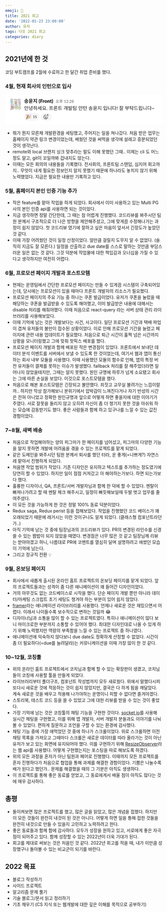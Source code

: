 ```yaml
---
emoji: 🔬
title: 2021 회고
date: '2022-01-23 23:00:00'
author: 유자
tags: 다또 2021 회고
categories: diary
---
```



## 2021년에 한 것
코딩 부트캠프를 2월에 수료하고 한 달간 취업 준비를 했다. 
### 4월, 현재 회사의 인턴으로 입사

![hello everyone](../../assets/01_hello-everyone.png)

- 뭐가 뭔지 모른채 개발환경을 세팅했고, 주어지는 일을 쳐나갔다. 처음 받은 업무는 홈페이지 약관 링크 변경이었는데, 배웠던 것을 써먹을 생각에 설레고 흥분되었던 것이 생각난다. 
- remote와 local 브랜치 싱크 맞추라는 말도 이해 못했던 그때.. 이제는 cli 도 어느정도 알고, git이 꼬일까봐 겁내지도 않는다.
- 이때는 모든 회의의 내용들을 기록했다. 전사회의, 프론트팀 스탠덥, 심지어 회고까지.. 무엇이 내게 필요한 정보인지 알지 못했기 때문에 하나라도 놓치지 않기 위해 노력했었다. 지금은 필요한 내용만 기록하고 있다. 

### 5월, 홈페이지 본인 인증 기능 추가
- 작은 feature를 맡아 작업을 하게 되었다. 회사에서 이미 사용하고 있는 Multi PG사의 본인 인증 api를 사용하면 되는 것이었다. 
- 지금 생각하면 정말 간단한데, 그 때는 참 어렵게 진행했다. 코드리뷰를 봐주시던 팀원 분께서 구조적으로 더 나은 방향을 제안해주셨고, 그에 맞게끔 수정해나가는 과정이 쉽지 않았다. 첫 코드리뷰 였기에 잘하고 싶은 마음이 앞서서 긴장도가 높았던 것 같다. 
- 이때 가장 어려웠던 것이 일정 산정이었다. 얼만큼 걸릴지 도무지 알 수 없었다. (솔직히 지금도 잘 모른다.) 일정을 산출하고 due date를 스스로 말하는 것만큼 부담스러운 일은 없는 것 같다. 그것 덕분에 작업물에 대한 책임감과 오너십을 가질 수 있다고 생각하지만 여전히 어렵다.

### 6월, 프로모션 페이지 개발과 포스트모템
- 현재는 운영팀에서 간단한 프로모션 페이지는 만들 수 있게끔 시스템이 구축되어있는데, 당시에는 프로모션이 있을 때마다 프론트 개발자의 리소스가 필요했다. 
- 프로모션 페이지의 주요 기능 중 하나는 쿠폰 발급이었다. 유저가 쿠폰을 눌렀을 때 해당하는 쿠폰을 발급받을 수 있도록 해야했고, 이미 발급받은 내용에 대해서는 disable 처리를 해줘야했다. 이때 처음으로 react-query 라는 서버 상태 관리 라이브러리를 사용해보았다. 
- 이때 기억에 남는 것은 개발보다는 사건, 사고이다. 일단 프로모션 기간과 택배 파업이 겹쳐 유저들의 불만이 접수된 상황이었다. 이로 인해 프로모션 기간을 늘렸고 페이지에 관련 내용 업데이트가 필요했다. 처음으로 퇴근 시간이 훌쩍 넘은 시간까지 상황을 모니터링했고 그에 맞춰 핫픽스 배포를 했다. 
- 프로모션 페이지 개발과 함께 배포된 작은 변경점이 있었다. 프론트에서 보내던 데이터 분석 이벤트를 서버에서 보낼 수 있도록 한 것이었는데, 여기서 웹과 앱이 통신하는 회사 내부 모듈을 사용했다. 이때 사용했던 모듈의 함수로 인해, 앱의 특정 버전 유저들이 결제를 못하는 이슈가 발생했다. fallback 처리를 잘 해주었더라면 일어나지 않았을테지만, 그때는 알지 못했다. 원인 규명에 하루가 넘게 소요됐고 회사는 그에 따른 손실을 보았다. 이것으로 포스트모템을 했다. 
- 처음으로 해본 포스트모템은 긴장되고 불안했다. 죄짓고 교무실 불려가는 느낌이랄까.. 하지만 막상 참가해보니 분위기에서 압박감이 느껴진다거나 자기 반성의 시간은 전혀 아니었고 정확한 원인규명과 앞으로 어떻게 하면 좋을지에 대한 이야기가 주였다. 서로 잘못을 돌리지 않고 오히려 자신이 좀 더 챙기지 못한 것을 아쉬워 하는 모습에 감동받기도 했다. 좋은 사람들과 함께 하고 있구나를 느낄 수 있는 값진 경험이었다. 


### 7~8월, 새벽 배송
- 처음으로 작업해야하는 양의 피그마가 한 페이지를 넘어섰고, 피그마의 다양한 기능을 알지 못하면 개발에 어려움을 겪을 수 있는 프로젝트를 맡게 되었다. 
- 같은 도메인을 봐주시던 팀원 분께서 퇴사를 했던 터라, 운 좋게(=나쁘게?) 자연스레 맡아서 진행하게 되었다.
- 처음엔 작업 범위가 작았다. 기존 디자인은 유지하고 텍스트를 추가하는 정도였기에 당연히 할 수 있었다. 하지만 일이 점점 커져갔고 아 해야하는가보다. 하면 되는가보다 했다. 
- 훌륭한 디자이너, QA, 프론트/서버 개발자님과 함께 한 덕에 할 수 있었다. 멘탈이 빠져나가려고 할 때 멘탈 체크 해주시고, 일정이 빠듯해보일때 두발 벗고 업무를 줄여주셨다. 
- 이 모든 것을 가능하게 한 것은 정말 100% 동료 덕분이었다. 
- Redux saga, Redux perist 등을 접해보았다. 작업을 진행했던 코드 베이스가 꽤 오래되었기 때문에 레거시는 이런 것이구나도 알게 되었다. (클래스형 컴포넌트라던가..)
- 아직 기억에 남는 것 중에 팀장님과의 코드리뷰가 있다. PR의 변경된 라인수를 신경쓸 수 있는 짬밥이 되지 않았을 때였다. 변경점은 너무 많은 것 같고 팀장님께 리뷰는 받아야겠고 하니, 나름대로 PR에 코멘트를 열심히 달며 설명하려고 애썼던 모습이 기억에 남는다. 
- 그리고 정규직 전환 💡


### 9월, 온보딩 페이지
- 회사에서 새롭게 출시된 온라인 홈트 프로젝트의 온보딩 페이지를 맡게 되었다. 앞의 프로젝트들과는 성격이 좀 다른 애니메이션이 꽤 들어간 디자인이었다.
- 거의 아무것도 없는 코드베이스로 시작을 했다. 단순 페이지 개발 뿐만 아니라 데이터/마케팅 스크립트 초기 세팅도 챙겨야 하는 부분이 있어 쉽지 않았다. 
- [framer](https://www.framer.com/docs/)라는 애니메이션 라이브러리를 사용했다. 언제나 새로운 것은 재밌으면서 어렵다. 이래서 나이들수록 보수적으로 변하는 것일까 😂 
- 디자이너님과 소통을 많이 할 수 있는 프로젝트였다. 특히나 애니메이션이 많다 보니 마이크로한 부분까지 소통할 수 있어야 했다. 최대한 디자인대로 나올 수 있게 하기 위해 노력했지만 역량의 부족함을 느낄 수 있는 프로젝트 중 하나였다. 
- 애니메이션에 익숙하지 않다보니 due date도 정확하게 산정할 수 없었다. 시간이 좀 더 필요하다(=due를 늘려달라)는 커뮤니케이션을 이때 가장 많이 한 것 같다.

### 10~12월, 코칭툴
- 위의 온라인 홈트 프로젝트에서 코치님과 함께 할 수 있는 확장판이 생겼고, 코치님들이 코칭에 사용할 툴을 만들게 되었다.
- 라이브러리부터 폴더구조, 컴포넌트 작성법까지 모두 새로웠다. 위에서 말했다시피 또다시 새로운 것에 적응하는 것이 쉽지 않았지만, 결국은 다 하게 됨을 깨달았다. 계속 새로운 것을 배우고 적용해 나가야하는 운명이니 피할 수 없다면 즐겨야겠다.
- 스토리북, 테스트 코드 등을 쓸 수 있었고 그에 대한 리뷰를 받을 수 있는 것이 좋았다. 
- 가장 기억에 남는 것은 코칭툴의 채팅 기능을 구현한 것이다. [socket io](https://socket.io/docs/v4/)를 사용해 실시간 채팅을 구현했고, 이를 위해 앱 개발자, 서버 개발자 분들과도 이야기를 나눠볼 수 있었다. 편하게 질문하고 조언을 구할 수 있는 환경에 감사했다.
- 채팅 기능 중에 가장 애먹었던 것 중에 하나가 스크롤이었다. 위로 스크롤하면 이전 채팅 목록을 가져오고 그때마다 스크롤은 새로운 데이터를 따라 올라가는 것이 아닌 유저가 보고 있는 화면에 유지되어야 했다. 이를 구현하기 위해 [ResizeObserver](https://developer.mozilla.org/en-US/docs/Web/API/ResizeObserver)라는 웹 api를 사용했다. 어떻게 구현했는지는 포스팅을 따로 해보도록 하겠다.
- 위의 모든 과정을 혼자가 아닌 팀원과 페어로 진행했다. 이때까지 모든 프로젝트를 혼자 진행하다가 처음으로 협업을 통해 과제를 해결한 경험이었다. 기쁨은 나눌수록 배가 된다고 했던가.. 문제를 해결했을 때의 그 기분은 아직도 생생하다. 
- 이 프로젝트를 통해 좋은 동료를 얻었고, 그 동료에게서 배울 점이 아직도 많다는 것에 매우 감사하다.

## 총평
- 돌이켜보면 많은 프로젝트를 했고, 많은 글을 읽었고, 많은 개념을 접했다. 하지만 이 모든 것들이 완전히 내것이 된 것은 아니다. 어떻게 하면 일을 통해 접한 것들을 완전히 내것으로 만들 수 있을지 고민하고 노력하려고 한다.
- 좋은 동료들과 함께 함에 감사하다. 모두가 성장을 원하고 있고, 서로에게 좋은 자극점이 되어주고 있다. 함께 성장할 수 있는 2022년이 더욱 기대가 된다.
- 회고를 제대로 써보는 것은 처음인 것 같다. 2022년 회고를 적을 때, 내가 이만큼 성장했구나 돌아볼 수 있는 비교군이 되기를 바란다.


## 2022 목표
- 블로그 작성하기
- 사이드 프로젝트 
- 알고리즘 문제 풀기
- 기술 블로그/문서 읽고 정리하기 
- 기초 채우기 (CS 지식 또는 웹개발에 대한 깊은 이해를 목적으로 공부하기)


```toc
```
